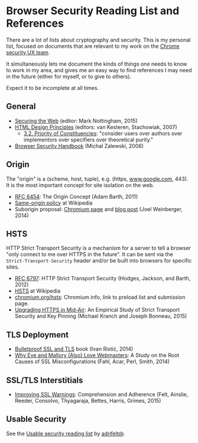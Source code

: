 # Browser Security Reading List and References

There are a lot of lists about cryptography and security.
This is my personal list, focused on documents that are relevant to my work on the [Chrome security UX team](https://www.chromium.org/Home/chromium-security/enamel).

It simultaneously lets me document the kinds of things one needs to know to work in my area, and gives me an easy way to find references I may need in the future (either for myself, or to give to others).

Expect it to be incomplete at all times.

## General

- [Securing the Web](https://w3ctag.github.io/web-https/) (editor: Mark Nottingham, 2015)
- [HTML Design Principles](http://www.w3.org/TR/html-design-principles/) (editors: van Kesteren, Stachowiak, 2007)
  - [3.2. Priority of Constituencies](http://www.w3.org/TR/html-design-principles/#priority-of-constituencies): "consider users over authors over implementors over specifiers over theoretical purity."
- [Browser Security Handbook](https://code.google.com/p/browsersec/wiki/Main) (Michal Zalewski, 2008)


## Origin

The "origin" is a (scheme, host, tuple), e.g. (https, www.google.com, 443). It is the most important concept for site isolation on the web.

- [RFC 6454](https://tools.ietf.org/html/rfc6454): The Origin Concept (Adam Barth, 2011)
- [Same-origin policy](https://en.wikipedia.org/wiki/Same-origin_policy) at Wikipedia
- Suborigin proposal: [Chromium page](http://www.chromium.org/developers/design-documents/per-page-suborigins) and [blog post](http://blog.joelweinberger.us/2013/08/suborigins-for-privilege-separation-in.html) (Joel Weinberger, 2014)

## HSTS

HTTP Strict Transport Security is a mechanism for a server to tell a browser "only connect to me over HTTPS in the future". It can be sent via the `Strict-Transport-Security` header and/or be built into browsers for specific sites.

- [RFC 6797](https://tools.ietf.org/html/rfc6797): HTTP Strict Transport Security (Hodges, Jackson, and Barth, 2012)
- [HSTS](https://en.wikipedia.org/wiki/HTTP_Strict_Transport_Security) at Wikipedia
- [chromium.org/hsts](https://www.chromium.org/hsts): Chromium info, link to preload list and submission page.
- [Upgrading HTTPS in Mid-Air](http://www.internetsociety.org/sites/default/files/01_4_0.pdf): An Empirical Study of Strict Transport Security and Key Pinning (Michael Kranch and Joseph Bonneau, 2015)

## TLS Deployment

- [Bulletproof SSL and TLS](https://www.feistyduck.com/books/bulletproof-ssl-and-tls/) book (Ivan Ristić, 2014)
- [Why Eve and Mallory (Also) Love Webmasters](http://dl.acm.org/citation.cfm?id=2590341): A Study on the Root Causes of SSL Misconfigurations (Fahl, Acar, Perl, Smith, 2014)

## SSL/TLS Interstitials

- [Improving SSL Warnings](https://adrifelt.github.io/sslinterstitial-chi.pdf): Comprehension and Adherence (Felt, Ainslie, Reeder, Consolvo, Thyagaraja, Bettes, Harris, Grimes, 2015)

## Usable Security

See the [Usable security reading list](https://docs.google.com/document/d/1N5uTePbaHGGz70nX5zc28Cil026f80oR_ypAxo5ar40/edit) by [adrifelt@](https://github.com/adrifelt/).
